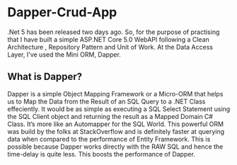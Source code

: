 # Dapper-Crud-App

.Net 5 has been released two days ago. So, for the purpose of practising that I have built a simple ASP.NET Core 5.0 WebAPI following a Clean Architecture , Repository Pattern and Unit of Work. At the Data Access Layer, I've used the Mini ORM, Dapper.

## What is Dapper?
Dapper is a simple Object Mapping Framework or a Micro-ORM that helps us to Map the Data from the Result of an SQL Query to a .NET Class effeciently. It would be as simple as executing a SQL Select Statement using the SQL Client object and returning the result as a Mapped Domain C# Class. It’s more like an Automapper for the SQL World. This powerful ORM was build by the folks at StackOverflow and is definitely faster at querying data when compared to the performance of Entity Framework. This is possible because Dapper works directly with the RAW SQL and hence the time-delay is quite less. This boosts the performance of Dapper.

